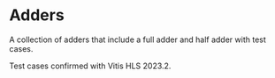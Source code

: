 # Adders

A collection of adders that include a full adder and half adder with test cases.

Test cases confirmed with Vitis HLS 2023.2.